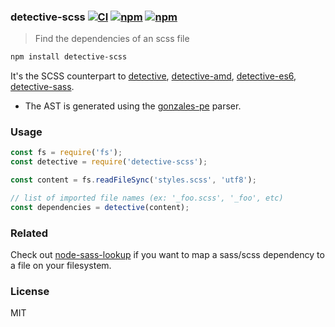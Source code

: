 ### detective-scss [![CI](https://github.com/dependents/node-detective-scss/actions/workflows/ci.yml/badge.svg)](https://github.com/dependents/node-detective-scss/actions/workflows/ci.yml) [![npm](https://img.shields.io/npm/v/detective-scss)](https://www.npmjs.com/package/detective-scss) [![npm](https://img.shields.io/npm/dm/detective-scss)](https://www.npmjs.com/package/detective-scss)

> Find the dependencies of an scss file

```sh
npm install detective-scss
```

It's the SCSS counterpart to [detective](https://github.com/substack/node-detective), [detective-amd](https://github.com/dependents/node-detective-amd), [detective-es6](https://github.com/dependents/node-detective-es6), [detective-sass](https://github.com/dependents/node-detective-sass).

* The AST is generated using the [gonzales-pe](https://github.com/tonyganch/gonzales-pe) parser.

### Usage

```js
const fs = require('fs');
const detective = require('detective-scss');

const content = fs.readFileSync('styles.scss', 'utf8');

// list of imported file names (ex: '_foo.scss', '_foo', etc)
const dependencies = detective(content);
```

### Related

Check out [node-sass-lookup](https://github.com/dependents/node-sass-lookup) if you want to map a sass/scss dependency to a file on your filesystem.

### License

MIT
